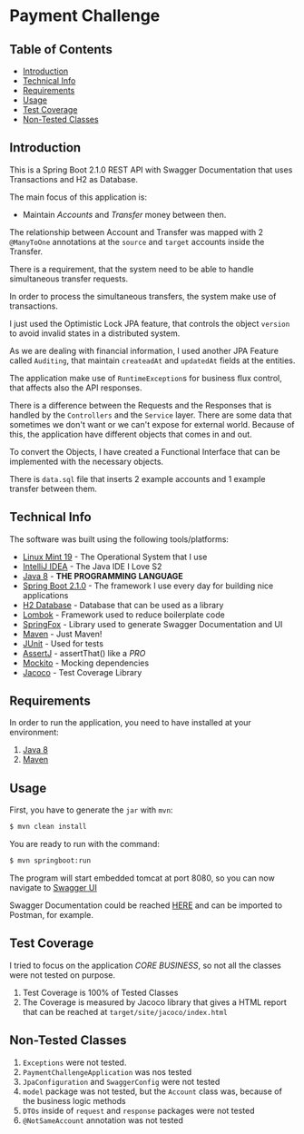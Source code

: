 # Payment Challenge

## Table of Contents

- [Introduction](#introduction)
- [Technical Info](#technical-info)
- [Requirements](#requirements)
- [Usage](#usage)
- [Test Coverage](#test-coverage)
- [Non-Tested Classes](#non-tested-classes)

## Introduction

This is a Spring Boot 2.1.0 REST API with Swagger Documentation that uses Transactions and H2 as Database.

The main focus of this application is:

- Maintain *Accounts* and *Transfer* money between then.

The relationship between Account and Transfer was mapped with 2 `@ManyToOne` annotations at the `source` and `target` accounts inside the Transfer.

There is a requirement, that the system need to be able to handle simultaneous transfer requests.

In order to process the simultaneous transfers, the system make use of transactions.

I just used the Optimistic Lock JPA feature, that controls the object `version` to avoid invalid states in a distributed system.

As we are dealing with financial information, I used another JPA Feature called `Auditing`, that maintain `createadAt` and `updatedAt` fields at the entities.

The application make use of `RuntimeException`s for business flux control, that affects also the API responses.

There is a difference between the Requests and the Responses that is handled by the `Controllers` and the `Service` layer. There are some data that sometimes we don't want or we can't expose for external world. 
Because of this, the application have different objects that comes in and out.

To convert the Objects, I have created a Functional Interface that can be implemented with the necessary objects.

There is `data.sql` file that inserts 2 example accounts and 1 example transfer between them.


## Technical Info

The software was built using the following tools/platforms:
- [Linux Mint 19](https://www.linuxmint.com/) - The Operational System that I use
- [IntelliJ IDEA](https://www.jetbrains.com/idea/) - The Java IDE I Love S2
- [Java 8](https://www.java.com/pt_BR/) - **THE PROGRAMMING LANGUAGE**
- [Spring Boot 2.1.0](http://spring.io/projects/spring-boot) - The framework I use every day for building nice applications
- [H2 Database](http://www.h2database.com/html/main.html) - Database that can be used as a library
- [Lombok](https://projectlombok.org/) - Framework used to reduce boilerplate code
- [SpringFox](http://springfox.github.io/springfox/) - Library used to generate Swagger Documentation and UI
- [Maven](https://maven.apache.org/) - Just Maven!
- [JUnit](https://junit.org/) - Used for tests
- [AssertJ](http://joel-costigliola.github.io/assertj/) - assertThat() like a *PRO*
- [Mockito](https://site.mockito.org/) - Mocking dependencies
- [Jacoco](https://www.eclemma.org/jacoco/trunk/doc/maven.html) - Test Coverage Library

## Requirements

In order to run the application, you need to have installed at your environment:
1. [Java 8](https://www.java.com/pt_BR/)
2. [Maven](https://maven.apache.org/)

## Usage

First, you have to generate the `jar` with `mvn`:

```sh
$ mvn clean install
```

You are ready to run with the command:

```sh
$ mvn springboot:run
```

The program will start embedded tomcat at port 8080, so you can now navigate to [Swagger UI](http://localhost:8080/swagger-ui.html)

Swagger Documentation could be reached [HERE](http://localhost:8080/v2/api-docs) and can be imported to Postman, for example.

## Test Coverage

I tried to focus on the application *CORE BUSINESS*, so not all the classes were not tested on purpose.

1. Test Coverage is 100% of Tested Classes
2. The Coverage is measured by Jacoco library that gives a HTML report that can be reached at `target/site/jacoco/index.html`

## Non-Tested Classes
1. `Exceptions` were not tested.
2. `PaymentChallengeApplication` was nos tested
3. `JpaConfiguration` and `SwaggerConfig` were not tested 
3. `model` package was not tested, but the `Account` class was, because of the business logic methods
4. `DTOs` inside of `request` and `response` packages were not tested
5. `@NotSameAccount` annotation was not tested


